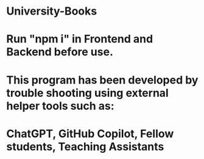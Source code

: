 # University-Books

# Run "npm i" in Frontend and Backend before use.

# This program has been developed by trouble shooting using external helper tools such as:
# ChatGPT, GitHub Copilot, Fellow students, Teaching Assistants
